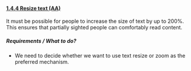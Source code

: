 #### [1.4.4 Resize text (AA)](https://www.w3.org/TR/UNDERSTANDING-WCAG20/visual-audio-contrast-scale.html)

It must be possible for people to increase the size of text by up to 200%. This ensures that partially sighted people can comfortably read content.

##### Requirements / What to do?

*   We need to decide whether we want to use text resize or zoom as the preferred mechanism.
